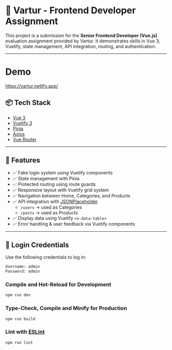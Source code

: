 # 🧪 Vartur - Frontend Developer Assignment

This project is a submission for the **Senior Frontend Developer (Vue.js)** evaluation assignment provided by Vartur. It demonstrates skills in Vue 3, Vuetify, state management, API integration, routing, and authentication.

---
# Demo
https://vartur.netlify.app/

## 📦 Tech Stack

- [Vue 3](https://vuejs.org/)
- [Vuetify 3](https://vuetifyjs.com/)
- [Pinia](https://pinia.vuejs.org/)
- [Axios](https://axios-http.com/)
- [Vue Router](https://router.vuejs.org/)

---

## 🚀 Features

- ✅ Fake login system using Vuetify components
- ✅ State management with Pinia
- ✅ Protected routing using route guards
- ✅ Responsive layout with Vuetify grid system
- ✅ Navigation between Home, Categories, and Products
- ✅ API integration with [JSONPlaceholder](https://jsonplaceholder.typicode.com/)
  - `/users` → used as Categories
  - `/posts` → used as Products
- ✅ Display data using Vuetify `<v-data-table>`
- ✅ Error handling & user feedback via Vuetify components

---

## 🔐 Login Credentials

Use the following credentials to log in:

```bash
Username: admin
Password: admin
```

### Compile and Hot-Reload for Development

```sh
npm run dev
```

### Type-Check, Compile and Minify for Production

```sh
npm run build
```

### Lint with [ESLint](https://eslint.org/)

```sh
npm run lint
```

